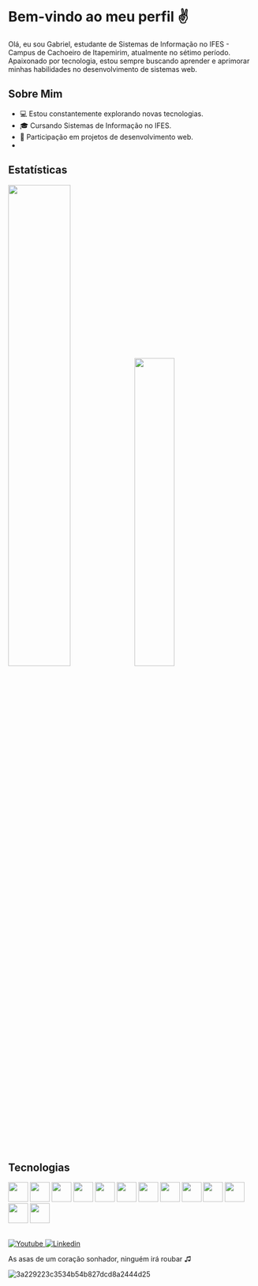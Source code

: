 # Bem-vindo ao meu perfil ✌️

Olá, eu sou Gabriel, estudante de Sistemas de Informação no IFES - Campus de Cachoeiro de Itapemirim, atualmente no sétimo período. Apaixonado por tecnologia, estou sempre buscando aprender e aprimorar minhas habilidades no desenvolvimento de sistemas web.

## Sobre Mim
- 💻 Estou constantemente explorando novas tecnologias.
- 🎓 Cursando Sistemas de Informação no IFES.
- 🚀 Participação em projetos de desenvolvimento web.
- 
## Estatísticas

<div align="start">
  <img width="50%" src="https://github-readme-stats.vercel.app/api?username=GNobroga&show_icons=true&theme=alguma-opcao-de-tema&icon_color=blue" />
  <img width="40%" src="https://github-readme-stats.vercel.app/api/top-langs/?username=GNobroga&layout=compact&hide=html,css&hide_progress=true" />
</div>

## Tecnologias 

<div style="display: inline-block">
  <img width="40" height="40" src="https://cdn.jsdelivr.net/gh/devicons/devicon/icons/angularjs/angularjs-original.svg" />
  <img width="40" height="40" src="https://cdn.jsdelivr.net/gh/devicons/devicon/icons/react/react-original.svg" />
  <img width="40" height="40" src="https://cdn.jsdelivr.net/gh/devicons/devicon/icons/java/java-original.svg" />
  <img width="40" he ight="40" src="https://cdn.jsdelivr.net/gh/devicons/devicon/icons/javascript/javascript-original.svg" />
  <img width="40" height="40" src="https://cdn.jsdelivr.net/gh/devicons/devicon/icons/python/python-original.svg" />
  <img width="40" height="40" src="https://cdn.jsdelivr.net/gh/devicons/devicon/icons/csharp/csharp-original.svg" />
  <img width="40" height="40" src="https://cdn.jsdelivr.net/gh/devicons/devicon/icons/dotnetcore/dotnetcore-original.svg" />
  <img width="40" height="40" src="https://cdn.jsdelivr.net/gh/devicons/devicon/icons/bootstrap/bootstrap-original.svg" />
  <img width="40" height="40" src="https://cdn.jsdelivr.net/gh/devicons/devicon/icons/typescript/typescript-original.svg" />
  <img width="40" height="40" src="https://cdn.jsdelivr.net/gh/devicons/devicon/icons/docker/docker-original.svg" />
  <img width="40" height="40" src="https://cdn.jsdelivr.net/gh/devicons/devicon/icons/postgresql/postgresql-original.svg" />
  <img width="40" height="40" src="https://cdn.jsdelivr.net/gh/devicons/devicon/icons/redis/redis-original.svg" />
  <img width="40" height="40" src="https://cdn.jsdelivr.net/gh/devicons/devicon/icons/sass/sass-original.svg" />
</div>

##

<div>
  <a href="https://www.youtube.com/@gabrielcardosogirarde7515">
    <img src="https://img.shields.io/badge/YouTube-FF0000?style=for-the-badge&logo=youtube&logoColor=white" alt="Youtube"/>
  </a>
   <a href="https://www.linkedin.com/in/gabriel-cardoso-girarde/">
    <img src="https://img.shields.io/badge/LinkedIn-0077B5?style=for-the-badge&logo=linkedin&logoColor=white" alt="Linkedin"/>
  </a>
</div>

As asas de um coração sonhador, ninguém irá roubar ♫

![3a229223c3534b54b827dcd8a2444d25](https://github.com/GNobroga/GNobroga/assets/88632109/31cdedbc-3a06-4d88-8f7c-0e3e2f6cd279)



